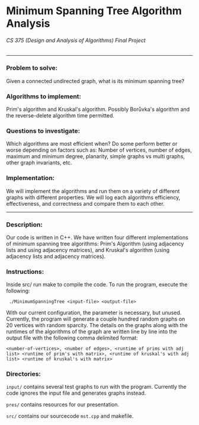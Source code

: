 # Minimum Spanning Tree Algorithm Analysis
###### CS 375 (Design and Analysis of Algorithms) Final Project

***
### Problem to solve: 
Given a connected undirected graph, what is its minimum spanning tree?

### Algorithms to implement:  
Prim's algorithm and Kruskal's algorithm. Possibly Borůvka's algorithm and the reverse-delete algorithm time permitted.

### Questions to investigate:
Which algorithms are most efficient when? Do some perform better or worse depending on factors such as: Number of vertices, number of edges, maximum and minimum degree, planarity, simple graphs vs multi graphs, other graph invariants, etc.

### Implementation:
We will implement the algorithms and run them on a variety of different graphs with different properties. We will log each algorithms efficiency, effectiveness, and correctness and compare them to each other.

***
### Description:
Our code is written in C++. We have written four different implementations of minimum spanning tree algorithms: Prim's Algorithm (using adjacency lists and using adjacency matrices), and Kruskal's algorithm (using adjacency lists and adjacency matrices).


### Instructions:
Inside src/ run make to compile the code. To run the program, execute the following: 

``` ./MinimumSpanningTree <input-file> <output-file>```

With our current configuration, the <input-file> parameter is necessary, but unused. Currently, the program will generate a couple hundred random graphs on 20 vertices with random sparcity. The details on the graphs along with the runtimes of the algorithms of the graph are written line by line into the output file with the following comma delimited format:

```<number-of-vertices>, <number of edges>, <runtime of prims with adj list> <runtime of prim's with matrix>, <runtime of kruskal's with adj list> <runtime of kruskal's with matrix> ``` 

### Directories:
```input/``` contains several test graphs to run with the program. Currently the code ignores the input file and generates graphs instead.

```pres/``` contains resources for our presentation.

```src/``` contains our sourcecode ```mst.cpp``` and makefile.
